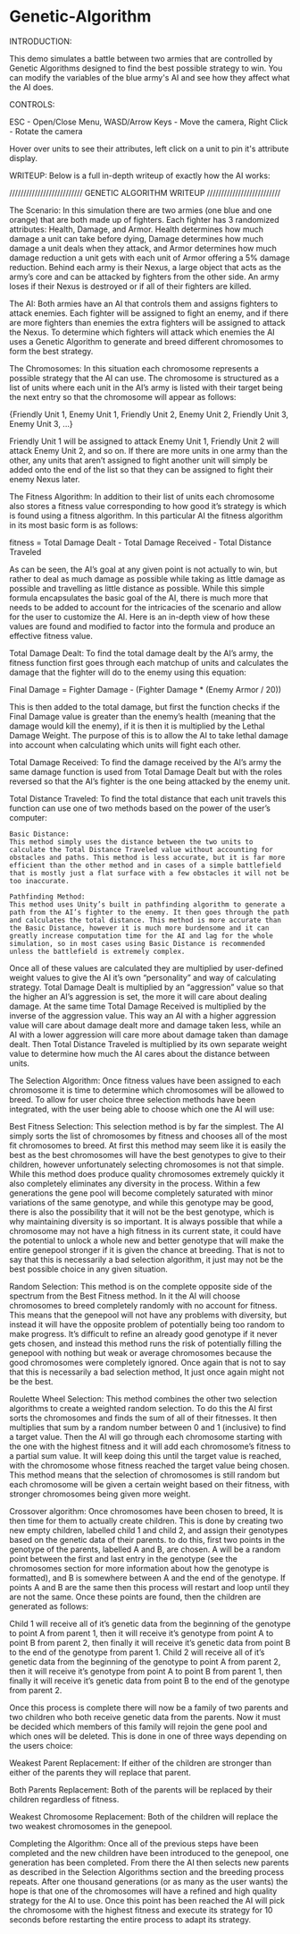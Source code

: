 # Genetic-Algorithm
 
INTRODUCTION:

This demo simulates a battle between two armies that are controlled by Genetic Algorithms designed to find the best possible strategy to win. You can modify the variables of the blue army's AI and see how they affect what the AI does.

CONTROLS:

ESC - Open/Close Menu, 
WASD/Arrow Keys - Move the camera, 
Right Click - Rotate the camera

Hover over units to see their attributes, left click on a unit to pin it's attribute display.

WRITEUP:
Below is a full in-depth writeup of exactly how the AI works:


//////////////////////////
    GENETIC ALGORITHM
        WRITEUP
//////////////////////////


The Scenario:
	In this simulation there are two armies (one blue and one orange) that are both made up of fighters. Each fighter has 3 randomized attributes: Health, Damage, and Armor. Health  determines how much damage a unit can take before dying, Damage determines how much damage a unit deals when they attack, and Armor determines how much damage reduction a unit gets with each unit of Armor offering a 5% damage reduction. Behind each army is their Nexus, a large object that acts as the army’s core and can be attacked by fighters from the other side. An army loses if their Nexus is destroyed or if all of their fighters are killed.

The AI:
	Both armies have an AI that controls them and assigns fighters to attack enemies. Each fighter will be assigned to fight an enemy, and if there are more fighters than enemies the extra fighters will be assigned to attack the Nexus. To determine which fighters will attack which enemies the AI uses a Genetic Algorithm to generate and breed different chromosomes to form the best strategy.

The Chromosomes:
	In this situation each chromosome represents a possible strategy that the AI can use. The chromosome is structured as a list of units where each unit in the AI’s army is listed with their target being the next entry so that the chromosome will appear as follows:

{Friendly Unit 1, Enemy Unit 1, Friendly Unit 2, Enemy Unit 2, Friendly Unit 3, Enemy Unit 3, ...}

Friendly Unit 1 will be assigned to attack Enemy Unit 1, Friendly Unit 2 will attack Enemy Unit 2, and so on. If there are more units in one army than the other, any units that aren’t assigned to fight another unit will simply be added onto the end of the list so that they can be assigned to fight their enemy Nexus later.

The Fitness Algorithm:
	In addition to their list of units each chromosome also stores a fitness value corresponding to how good it’s strategy is which is found using a fitness algorithm. In this particular AI the fitness algorithm in its most basic form is as follows:

fitness = Total Damage Dealt - Total Damage Received - Total Distance Traveled

As can be seen, the AI’s goal at any given point is not actually to win, but rather to deal as much damage as possible while taking as little damage as possible and travelling as little distance as possible. While this simple formula encapsulates the basic goal of the AI, there is much more that needs to be added to account for the intricacies of the scenario and allow for the user to customize the AI. Here is an in-depth view of how these values are found and modified to factor into the formula and produce an effective fitness value.

Total Damage Dealt:
	To find the total damage dealt by the AI’s army, the fitness function first goes through each matchup of units and calculates the damage that the fighter will do to the enemy using this equation:

Final Damage = Fighter Damage - (Fighter Damage * (Enemy Armor / 20))

This is then added to the total damage, but first the function checks if the Final Damage value is greater than the enemy’s health (meaning that the damage would kill the enemy), if it is then it is multiplied by the Lethal Damage Weight. The purpose of this is to allow the AI to take lethal damage into account when calculating which units will fight each other.

Total Damage Received:
	To find the damage received by the AI’s army the same damage function is used from Total Damage Dealt but with the roles reversed so that the AI’s fighter is the one being attacked by the enemy unit. 

Total Distance Traveled:
	To find the total distance that each unit travels this function can use one of two methods based on the power of the user’s computer:

	Basic Distance:
	This method simply uses the distance between the two units to calculate the Total Distance Traveled value without accounting for obstacles and paths. This method is less accurate, but it is far more efficient than the other method and in cases of a simple battlefield that is mostly just a flat surface with a few obstacles it will not be too inaccurate.

	Pathfinding Method:
	This method uses Unity’s built in pathfinding algorithm to generate a path from the AI’s fighter to the enemy. It then goes through the path and calculates the total distance. This method is more accurate than the Basic Distance, however it is much more burdensome and it can greatly increase computation time for the AI and lag for the whole simulation, so in most cases using Basic Distance is recommended unless the battlefield is extremely complex.

Once all of these values are calculated they are multiplied by user-defined weight values to give the AI it’s own “personality” and way of calculating strategy. Total Damage Dealt is multiplied by an “aggression” value so that the higher an AI’s aggression is set, the more it will care about dealing damage. At the same time Total Damage Received is multiplied by the inverse of the aggression value. This way an AI with a higher aggression value will care about damage dealt more and damage taken less, while an AI with a lower aggression will care more about damage taken than damage dealt. Then Total Distance Traveled is multiplied by its own separate weight value to determine how much the AI cares about the distance between units. 

The Selection Algorithm:
	Once fitness values have been assigned to each chromosome it is time to determine which chromosomes will be allowed to breed. To allow for user choice three selection methods have been integrated, with the user being able to choose which one the AI will use:

Best Fitness Selection:
	This selection method is by far the simplest. The AI simply sorts the list of chromosomes by fitness and chooses all of the most fit chromosomes to breed. At first this method may seem like it is easily the best as the best chromosomes will have the best genotypes to give to their children, however unfortunately selecting chromosomes is not that simple. While this method does produce quality chromosomes extremely quickly it also completely eliminates any diversity in the process. Within a few generations the gene pool will become completely saturated with minor variations of the same genotype, and while this genotype may be good, there is also the possibility that it will not be the best genotype, which is why maintaining diversity is so important. It is always possible that while a chromosome may not have a high fitness in its current state, it could have the potential to unlock a whole new and better genotype that will make the entire genepool stronger if it is given the chance at breeding. That is not to say that this is necessarily a bad selection algorithm, it just may not be the best possible choice in any given situation.

Random Selection:
	This method is on the complete opposite side of the spectrum from the Best Fitness method. In it the AI will choose chromosomes to breed completely randomly with no account for fitness. This means that the genepool will not have any problems with diversity, but instead it will have the opposite problem of potentially being too random to make progress. It’s difficult to refine an already good genotype if it never gets chosen, and instead this method runs the risk of potentially filling the genepool with nothing but weak or average chromosomes because the good chromosomes were completely ignored. Once again that is not to say that this is necessarily a bad selection method, It just once again might not be the best.

Roulette Wheel Selection:
	This method combines the other two selection algorithms to create a weighted random selection. To do this the AI first sorts the chromosomes and finds the sum of all of their fitnesses. It then multiplies that sum by a random number between 0 and 1 (inclusive) to find a target value. Then the AI will go through each chromosome starting with the one with the highest fitness and it will add each chromosome’s fitness to a partial sum value. It will keep doing this until the target value is reached, with the chromosome whose fitness reached the target value being chosen. This method means that the selection of chromosomes is still random but each chromosome will be given a certain weight based on their fitness, with stronger chromosomes being given more weight. 


Crossover algorithm:
	Once chromosomes have been chosen to breed, It is then time for them to actually create children. This is done by creating two new empty children, labelled child 1 and child 2, and assign their genotypes based on the genetic data of their parents. to do this, first two points in the genotype of the parents, labelled A and B, are chosen. A will be a random point between the first and last entry in the genotype (see the chromosomes section for more information about how the genotype is formatted), and B is somewhere between A and the end of the genotype. If points A and B are the same then this process will restart and loop until they are not the same. Once these points are found, then the children are generated as follows:

Child 1 will receive all of it’s genetic data from the beginning of the genotype to point A from parent 1, then it will receive it’s genotype from point A to point B from parent 2, then finally it will receive it’s genetic data from point B to the end of the genotype from parent 1.
Child 2 will receive all of it’s genetic data from the beginning of the genotype to point A from parent 2, then it will receive it’s genotype from point A to point B from parent 1, then finally it will receive it’s genetic data from point B to the end of the genotype from parent 2.

Once this process is complete there will now be a family of two parents and two children who both receive genetic data from the parents. Now it must be decided which members of this family will rejoin the gene pool and which ones will be deleted. This is done in one of three ways depending on the users choice:

Weakest Parent Replacement: If either of the children are stronger than either of the parents they will replace that parent.

Both Parents Replacement: Both of the parents will be replaced by their children regardless of fitness.

Weakest Chromosome Replacement: Both of the children will replace the two weakest chromosomes in the genepool.

Completing the Algorithm:
	Once all of the previous steps have been completed and the new children have been introduced to the genepool, one generation has been completed. From there the AI then selects new parents as described in the Selection Algorithms section and the breeding process repeats. After one thousand generations (or as many as the user wants) the hope is that one of the chromosomes will have a refined and high quality strategy for the AI to use. Once this point has been reached the AI will pick the chromosome with the highest fitness and execute its strategy for 10 seconds before restarting the entire process to adapt its strategy.
